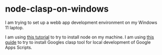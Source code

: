 # node-clasp-on-windows

I am trying to set up a webb app development environment on my Windows 11 laptop.

I am using [this tutorial][node-on-windows] to try to install node on my machine.
I am using [this guide][clasp-on-windows] to try to install Googles clasp tool for local development of Google Apps Scripts.

[node-on-windows]: https://learn.microsoft.com/en-us/windows/dev-environment/javascript/nodejs-beginners-tutorial
[clasp-on-windows]: https://developers.google.com/apps-script/guides/clasp
